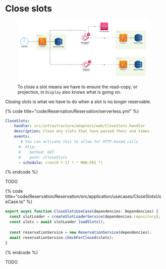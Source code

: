 # Close slots

<figure><img src="../../../.gitbook/assets/Get-A-Room Solution 8.png" alt=""><figcaption><p>To close a slot means we have to ensure the read-copy, or projection, in <code>Display</code> also knows what is going on.</p></figcaption></figure>

Closing slots is what we have to do when a slot is no longer reservable.

{% code title="code/Reservation/Reservation/serverless.yml" %}
```yaml
CloseSlots:
    handler: src/infrastructure/adapters/web/CloseSlots.handler
    description: Close any slots that have passed their end times
    events:
       # You can activate this to allow for HTTP-based calls
      #- http:
      #    method: GET
      #    path: /CloseSlots
      - schedule: cron(0 7-17 ? * MON-FRI *)
```
{% endcode %}

TODO

{% code title="code/Reservation/Reservation/src/application/usecases/CloseSlotsUseCase.ts" %}
```typescript
export async function CloseSlotsUseCase(dependencies: Dependencies) {
  const slotLoader = createSlotLoaderService(dependencies.repository);
  const slots = await slotLoader.loadSlots();

  const reservationService = new ReservationService(dependencies);
  await reservationService.checkForClosed(slots);
}
```
{% endcode %}

TODO
